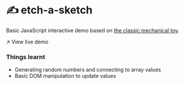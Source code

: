 # ✍️ etch-a-sketch

Basic JavaScript interactive demo based on [the classic mechanical toy](https://en.wikipedia.org/wiki/Etch_A_Sketch).

↗️ View live demo

### Things learnt
- Generating random numbers and connecting to array values
- Basic DOM manipulation to update values
